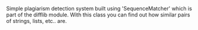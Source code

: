 Simple plagiarism detection system built using 'SequenceMatcher' which is part of the difflib module.
With this class you can find out how similar pairs of strings, lists, etc.. are.
